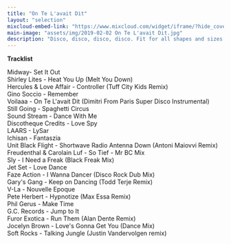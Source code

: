 ```yaml
---
title: "On Te L'avait Dit"
layout: "selection"
mixcloud-embed-link: "https://www.mixcloud.com/widget/iframe/?hide_cover=1&light=true&hide_artwork=true&feed=%2Fprivateagenda%2Fon-te-lavait-dit%2F"
main-image: "assets/img/2019-02-02 On Te L'avait Dit.jpg"
description: "Disco, disco, disco, disco. Fit for all shapes and sizes."
---
```

**Tracklist**
  
Midway- Set It Out  
Shirley Lites - Heat You Up (Melt You Down)  
Hercules & Love Affair - Controller (Tuff City Kids Remix)  
Gino Soccio - Remember  
Voilaaa - On Te L'avait Dit (Dimitri From Paris Super Disco Instrumental)  
Still Going - Spaghetti Circus  
Sound Stream - Dance With Me  
Discotheque Credits - Love Spy  
LAARS - LySar  
Ichisan - Fantaszia  
Unit Black Flight - Shortwave Radio Antenna Down (Antoni Maiovvi Remix)  
Freudenthal & Carolain Luf - So Tief - Mr BC Mix  
Sly - I Need a Freak (Black Freak Mix)  
Jet Set - Love Dance  
Faze Action - I Wanna Dancer (Disco Rock Dub Mix)  
Gary's Gang - Keep on Dancing (Todd Terje Remix)  
V-La - Nouvelle Epoque  
Pete Herbert - Hypnotize (Max Essa Remix)  
Phil Gerus - Make Time  
G.C. Records - Jump to It  
Furor Exotica - Run Them (Alan Dente Remix)  
Jocelyn Brown - Love's Gonna Get You (Dance Mix)  
Soft Rocks - Talking Jungle (Justin Vandervolgen remix)  
